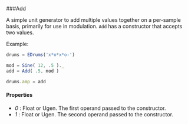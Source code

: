 ###Add

A simple unit generator to add multiple values together on a per-sample basis, primarily for use in modulation. `Add` has a constructor that accepts two values.

Example:
```javascript
drums = EDrums('x*o*x*o-')

mod = Sine( 12, .5 )._ 
add = Add( .5, mod )

drums.amp = add
```

#### Properties

* _0_ : Float or Ugen. The first operand passed to the constructor.
* _1_ : Float or Ugen. The second operand passed to the constructor.
